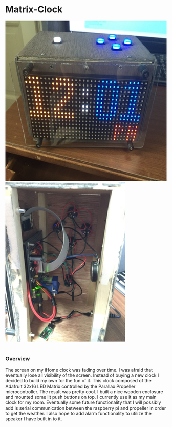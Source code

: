 # Matrix-Clock
<img src="Photos%20and%20Videos/Finalbuildfront.JPG" height="500">
<img src="Photos%20and%20Videos/Finalbuildinside.JPG" height="500">
<br/><br/>
<h3>Overview</h3>
<p>The screan on my iHome clock was fading over time.  I was afraid that eventually lose all visibility of the screen.  Instead of buying a new clock I decided to build my own for the fun of it.  This clock composed of the Adafruit 32x16 LED Matrix controlled by the Parallax Propeller microcontroller.  The result was pretty cool.  I built a nice wooden enclosure and mounted some lit push buttons on top.  I currently use it as my main clock for my room.  Eventually some future functionality that I will possibly add is serial communication between the raspberry pi and propeller in order to get the weather.  I also hope to add alarm functionality to utilize the speaker I have built in to it.</p>
